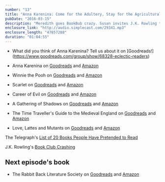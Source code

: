 ```yaml
---
number: "13"
title: "Anna Karenina: Come for the Adultery, Stay for the Agricultural Tips"
pubDate: "2016-03-15"
description: "Meredith goes BookBub crazy. Susan invites J.K. Rowling to Denver for cake and podcasting. Jeannette asks Finnish listeners to correct her pronunciation. Also! Have you ever lied about reading a book? We discuss the most lied-about books, try to dissect the dense, moody passion of Anna Karenina, and challenge readers to read books with crazy titles and tell us about them."
enclosure_link: "http://audio.simplecast.com/29341.mp3"
enclosure_length: "47657288"
duration: "01:04:55"
---
```

 - What did you think of Anna Karenina? Tell us about it on [Goodreads!] (https://www.goodreads.com/group/show/68328-eclectic-readers)

- Anna Karenina on [Goodreads](https://www.goodreads.com/book/show/155.Anna_Karenina) and [Amazon](http://www.amazon.com/Anna-Karenina-Modern-Library-Classics/dp/067978330X/ref=sr_1_2?ie=UTF8&qid=1455459303&sr=8-2&keywords=Anna+Karenina)
- Winnie the Pooh on [Goodreads](https://www.goodreads.com/book/show/99107.Winnie_the_Pooh?from_search=true&search_version=service) and [Amazon](http://www.amazon.com/Winnie-Pooh-Winnie---Pooh-Book-ebook/dp/B002ZODPOM/ref=sr_1_3?s=books&ie=UTF8&qid=1457575506&sr=1-3&keywords=Winnie+the+Pooh)
- Scarlet on [Goodreads](https://www.goodreads.com/book/show/13206760-scarlet?from_search=true&search_version=service) and [Amazon](http://www.amazon.com/Scarlet-Lunar-Chronicles-Book-2-ebook/dp/B009LRWVVY/ref=sr_1_1?s=books&ie=UTF8&qid=1457575548&sr=1-1&keywords=Scarlet)
- Career of Evil on [Goodreads](https://www.goodreads.com/book/show/25735012-career-of-evil?from_search=true&search_version=service) and [Amazon](http://www.amazon.com/Career-Evil-Cormoran-Strike-Book-ebook/dp/B0106E2CO6/ref=sr_1_1?s=books&ie=UTF8&qid=1457575574&sr=1-1&keywords=Career+of+Evil)
- A Gathering of Shadows on [Goodreads](https://www.goodreads.com/book/show/20764879-a-gathering-of-shadows?from_new_nav=true&ac=1) and [Amazon](http://www.amazon.com/Gathering-Shadows-Novel-Victoria-Schwab/dp/0765376474/ref=tmm_hrd_swatch_0?_encoding=UTF8&qid=1457702698&sr=1-1)
- The Time Traveller's Guide to the Medieval England on [Goodreads](https://www.goodreads.com/book/show/4936457-the-time-traveller-s-guide-to-medieval-england?from_search=true&search_version=service) and [Amazon](http://www.amazon.com/Time-Travelers-Guide-Medieval-England-ebook/dp/B0030MQJL4/ref=sr_1_1?s=books&ie=UTF8&qid=1457702724&sr=1-1&keywords=a+time+travelers+guide+to+medieval+england)
- Love, Lattes and Mutants on [Goodreads](https://www.goodreads.com/book/show/25746600-love-lattes-and-mutants?from_new_nav=true&ac=1) and [Amazon](http://www.amazon.com/Love-Lattes-Mutants-Sandra-Cox-ebook/dp/B00PP2ZXBE/ref=sr_1_1?ie=UTF8&qid=1457790841&sr=8-1&keywords=Love+Lattes+and+Mutants)

The Telegraph's [List of 20 Books People Have Pretended to Read](http://www.telegraph.co.uk/books/what-to-read/the-book-most-people-have-lied-about-reading--and-its-not-war-an/)

J.K. Rowling's [Book Club Crashing](http://www.usatoday.com/story/life/entertainthis/2016/03/09/time-book-club-tweeted-jk-rowling-robert-galbraith-and-she-crashed-cake/81524502/)

## Next episode's book

- The Rabbit Back Literature Society on [Goodreads](https://www.goodreads.com/book/show/18367594-the-rabbit-back-literature-society?from_search=true&search_version=service) and [Amazon](http://www.amazon.com/Rabbit-Back-Literature-Society-ebook/dp/B00LDR859C/ref=sr_1_1?s=books&ie=UTF8&qid=1457575692&sr=1-1&keywords=rabbit+back+literature+society)

